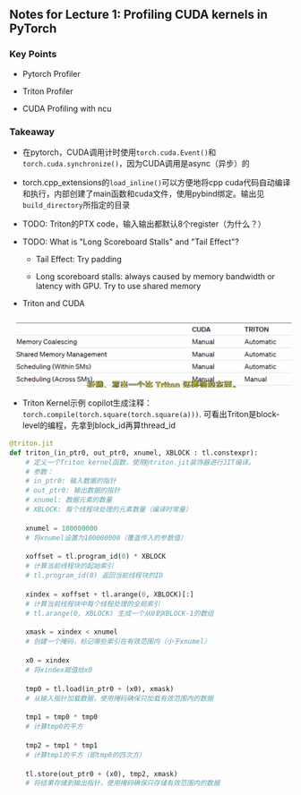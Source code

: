 ## Notes for Lecture 1: Profiling CUDA kernels in PyTorch

### Key Points

- Pytorch Profiler

- Triton Profiler

- CUDA Profiling with ncu

### Takeaway

- 在pytorch，CUDA调用计时使用`torch.cuda.Event()`和`torch.cuda.synchronize()`，因为CUDA调用是async（异步）的

- torch.cpp_extensions的`load_inline()`可以方便地将cpp cuda代码自动编译和执行，内部创建了main函数和cuda文件，使用pybind绑定。输出见`build_directory`所指定的目录

- TODO: Triton的PTX code，输入输出都默认8个register（为什么？）

- TODO: What is "Long Scoreboard Stalls" and "Tail Effect"?
    
    - Tail Effect: Try padding

    - Long scoreboard stalls: always caused by memory bandwidth or latency with GPU. Try to use shared memory

- Triton and CUDA

![Triton versus CUDA](imgs/triton_vs_cuda.png)


- Triton Kernel示例 copilot生成注释：`torch.compile(torch.square(torch.square(a)))`. 可看出Triton是block-level的编程，先拿到block_id再算thread_id

```python
@triton.jit
def triton_(in_ptr0, out_ptr0, xnumel, XBLOCK : tl.constexpr):
    # 定义一个Triton kernel函数，使用@triton.jit装饰器进行JIT编译。
    # 参数：
    # in_ptr0: 输入数据的指针
    # out_ptr0: 输出数据的指针
    # xnumel: 数据元素的数量
    # XBLOCK: 每个线程块处理的元素数量（编译时常量）

    xnumel = 100000000
    # 将xnumel设置为100000000（覆盖传入的参数值）

    xoffset = tl.program_id(0) * XBLOCK
    # 计算当前线程块的起始索引
    # tl.program_id(0) 返回当前线程块的ID

    xindex = xoffset + tl.arange(0, XBLOCK)[:]
    # 计算当前线程块中每个线程处理的全局索引
    # tl.arange(0, XBLOCK) 生成一个从0到XBLOCK-1的数组

    xmask = xindex < xnumel
    # 创建一个掩码，标记哪些索引在有效范围内（小于xnumel）

    x0 = xindex
    # 将xindex赋值给x0

    tmp0 = tl.load(in_ptr0 + (x0), xmask)
    # 从输入指针加载数据，使用掩码确保只加载有效范围内的数据

    tmp1 = tmp0 * tmp0
    # 计算tmp0的平方

    tmp2 = tmp1 * tmp1
    # 计算tmp1的平方（即tmp0的四次方）

    tl.store(out_ptr0 + (x0), tmp2, xmask)
    # 将结果存储到输出指针，使用掩码确保只存储有效范围内的数据
```